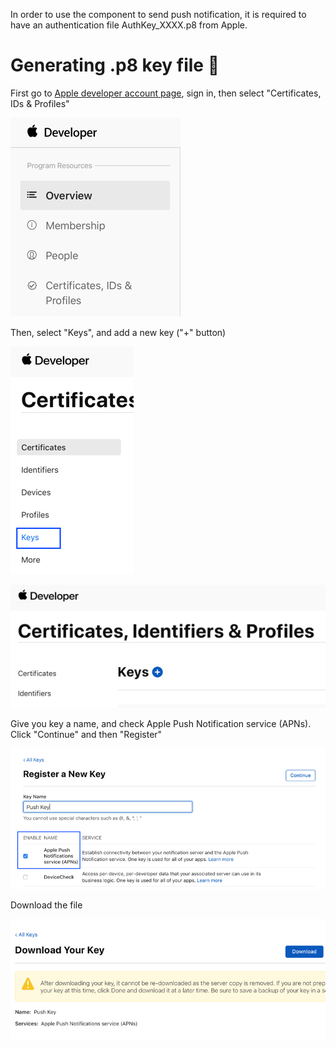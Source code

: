 In order to use the component to send push notification, it is required to have an authentication file AuthKey_XXXX.p8 from Apple.

# Generating .p8 key file 🔑

First go to [Apple developer account page](https://developer.apple.com/account/), sign in, then select "Certificates, IDs & Profiles"

![alt text][step_1]

Then, select "Keys", and add a new key ("+" button)

![alt text][step_2]

![alt text][step_3]

Give you key a name, and check Apple Push Notification service (APNs). Click "Continue" and then "Register"

![alt text][step_4]

Download the file

![alt text][step_5]

[step_1]: https://github.com/4d-for-ios/4D-Mobile-App-Server/blob/master/Documentation/Assets/generate_p8_step_1.jpg "Step 1"
[step_2]: https://github.com/4d-for-ios/4D-Mobile-App-Server/blob/master/Documentation/Assets/generate_p8_step_2.jpg "Step 2"
[step_3]: https://github.com/4d-for-ios/4D-Mobile-App-Server/blob/master/Documentation/Assets/generate_p8_step_3.jpg "Step 3"
[step_4]: https://github.com/4d-for-ios/4D-Mobile-App-Server/blob/master/Documentation/Assets/generate_p8_step_4.jpg "Step 4"
[step_5]: https://github.com/4d-for-ios/4D-Mobile-App-Server/blob/master/Documentation/Assets/generate_p8_step_5.jpg "Step 5"